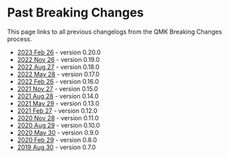 # Past Breaking Changes

This page links to all previous changelogs from the QMK Breaking Changes process.

* [2023 Feb 26](ChangeLog/20230226.md) - version 0.20.0
* [2022 Nov 26](ChangeLog/20221126.md) - version 0.19.0
* [2022 Aug 27](ChangeLog/20220827.md) - version 0.18.0
* [2022 May 28](ChangeLog/20220528.md) - version 0.17.0
* [2022 Feb 26](ChangeLog/20220226.md) - version 0.16.0
* [2021 Nov 27](ChangeLog/20211127.md) - version 0.15.0
* [2021 Aug 28](ChangeLog/20210828.md) - version 0.14.0
* [2021 May 29](ChangeLog/20210529.md) - version 0.13.0
* [2021 Feb 27](ChangeLog/20210227.md) - version 0.12.0
* [2020 Nov 28](ChangeLog/20201128.md) - version 0.11.0
* [2020 Aug 29](ChangeLog/20200829.md) - version 0.10.0
* [2020 May 30](ChangeLog/20200530.md) - version 0.9.0
* [2020 Feb 29](ChangeLog/20200229.md) - version 0.8.0
* [2019 Aug 30](ChangeLog/20190830.md) - version 0.7.0
